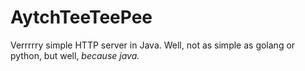 # AytchTeeTeePee

Verrrrry simple HTTP server in Java. Well, not as simple as golang or python, but well, _because java._

